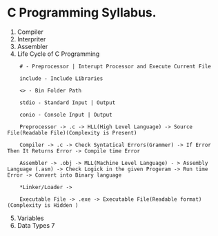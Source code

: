 # C Programming Syllabus.
1. Compiler
2. Interpriter
3. Assembler
4. Life Cycle of C Programming
```
    # - Preprocessor | Interupt Processor and Execute Current File 

    include - Include Libraries

    <> - Bin Folder Path

    stdio - Standard Input | Output
    
    conio - Console Input | Output

    Preprocessor -> .c -> HLL(High Level Language) -> Source File(Readable File)(Complexity is Present)

    Compiler -> .c -> Check Syntatical Errors(Grammer) -> If Error Then It Returns Error -> Compile time Error

    Assembler -> .obj -> MLL(Machine Level Language) - > Assembly Language (.asm) -> Check Logick in the given Progeram -> Run time Error -> Convert into Binary language

    *Linker/Loader -> 
     
    Executable File -> .exe -> Executable File(Readable format)(Complexity is Hidden )
```
5. Variables
6. Data Types
7
